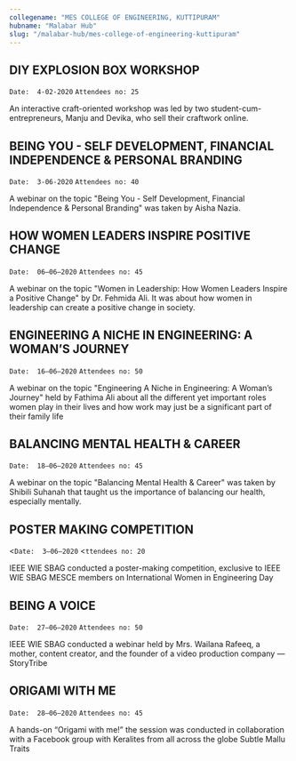 ```yaml
---
collegename: "MES COLLEGE OF ENGINEERING, KUTTIPURAM"
hubname: "Malabar Hub"
slug: "/malabar-hub/mes-college-of-engineering-kuttipuram"
---
```


## DIY EXPLOSION BOX WORKSHOP
```Date:  4-02-2020```
```Attendees no: 25```


An interactive craft-oriented workshop was led by two student-cum-entrepreneurs, Manju and Devika, who sell their craftwork online.


## BEING YOU - SELF DEVELOPMENT, FINANCIAL INDEPENDENCE & PERSONAL BRANDING
```Date:  3-06-2020```
```Attendees no: 40```


A webinar on the topic "Being You - Self Development, Financial Independence & Personal Branding" was taken by Aisha Nazia.



## HOW WOMEN LEADERS INSPIRE POSITIVE CHANGE


```Date:  06–06–2020```
```Attendees no: 45```

A webinar on the topic "Women in Leadership: How Women Leaders Inspire a Positive Change" by Dr. Fehmida Ali. It was about how women in leadership can create a positive change in society.




## ENGINEERING A NICHE IN ENGINEERING: A WOMAN’S JOURNEY
```Date:  16–06–2020```
```Attendees no: 50```

A webinar on the topic "Engineering A Niche in Engineering: A Woman’s Journey" held by Fathima Ali about all the different yet important roles women play in their lives and how work may just be a significant part of their family life


## BALANCING MENTAL HEALTH & CAREER


```Date:  18–06–2020```
```Attendees no: 45```

A webinar on the topic "Balancing Mental Health & Career" was taken by Shibili Suhanah that taught us the importance of balancing our health, especially mentally.


## POSTER MAKING COMPETITION
<```Date:  3–06–2020```
<```ttendees no: 20```

IEEE WIE SBAG conducted a poster-making competition, exclusive to IEEE WIE SBAG MESCE members on International Women in Engineering Day


## BEING A VOICE


```Date:  27–06–2020```
```Attendees no: 50```

IEEE WIE SBAG conducted a webinar held by Mrs. Wailana Rafeeq, a mother, content creator, and the founder of a video production company — StoryTribe


## ORIGAMI WITH ME
```Date:  28–06–2020```
```Attendees no: 45```

A hands-on “Origami with me!” the session was conducted in collaboration with a Facebook group with Keralites from all across the globe Subtle Mallu Traits